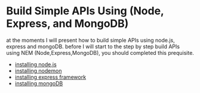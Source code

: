 # Build Simple APIs Using (Node, Express, and MongoDB)
at the moments I will present how to build simple APIs using node.js, express and mongoDB.
before I will start to the step by step build APIs using NEM (Node,Express,MongoDB), you should completed this prequisite.

* [installing node.js](./installing-nodejs.md)
* [installing nodemon](./installing-nodemon.md)
* [installing express framework](./installing-express.md)
* [installing mongoDB](./installing-mongodb.md)
